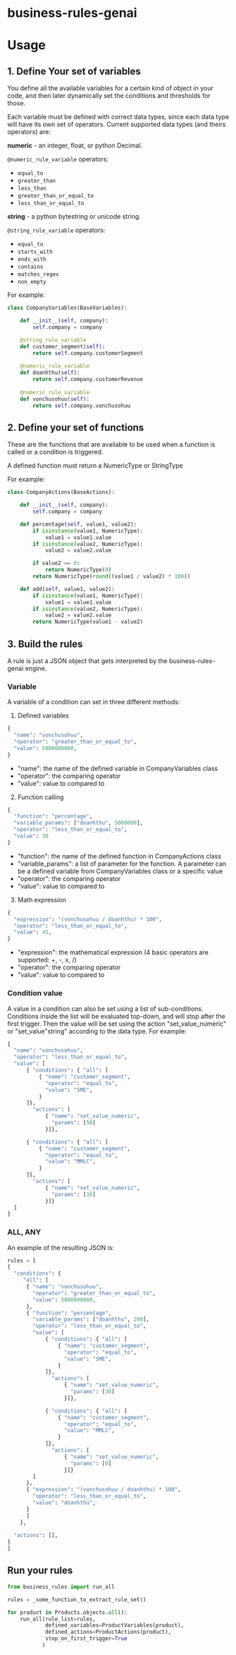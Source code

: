 business-rules-genai
==============

# Usage

## 1. Define Your set of variables

You define all the available variables for a certain kind of object in your code, and then later dynamically set the conditions and thresholds for those.

Each variable must be defined with correct data types, since each data type will have its own set of operators. Current supported data types (and theirs operators) are:

**numeric** - an integer, float, or python Decimal.

`@numeric_rule_variable` operators:

* `equal_to`
* `greater_than`
* `less_than`
* `greater_than_or_equal_to`
* `less_than_or_equal_to`

**string** - a python bytestring or unicode string.

`@string_rule_variable` operators:

* `equal_to`
* `starts_with`
* `ends_with`
* `contains`
* `matches_regex`
* `non_empty`

For example:

```python
class CompanyVariables(BaseVariables):

    def __init__(self, company):
        self.company = company

    @string_rule_variable
    def customer_segment(self):
        return self.company.customerSegment
    
    @numeric_rule_variable
    def doanhthu(self):
        return self.company.customerRevenue
    
    @numeric_rule_variable
    def vonchusohuu(self):
        return self.company.vonchusohuu
```

## 2. Define your set of functions

These are the functions that are available to be used when a function is called or a condition is triggered.

A defined function must return a NumericType or StringType

For example:

```python
class CompanyActions(BaseActions):

    def __init__(self, company):
        self.company = company

    def percentage(self, value1, value2):
        if isinstance(value1, NumericType):
            value1 = value1.value
        if isinstance(value2, NumericType):
            value2 = value2.value

        if value2 == 0:
            return NumericType(0)
        return NumericType(round((value1 / value2) * 100))

    def add(self, value1, value2):
        if isinstance(value1, NumericType):
            value1 = value1.value
        if isinstance(value2, NumericType):
            value2 = value2.value
        return NumericType(value1 - value2)
```

## 3. Build the rules

A rule is just a JSON object that gets interpreted by the business-rules-genai engine.

### Variable
A variable of a condition can set in three different methods:

1. Defined variables

```python
{ 
  "name": "vonchusohuu",
  "operator": "greater_than_or_equal_to",
  "value": 5000000000,
}
```

- "name": the name of the defined variable in CompanyVariables class
- "operator": the comparing operator
- "value": value to compared to

2. Function calling
```python
{ 
  "function": "percentage",
  "variable_params": ["doanhthu", 5000000],
  "operator": "less_than_or_equal_to",
  "value": 30
}
```

- "function": the name of the defined function in CompanyActions class
- "variable_params": a list of parameter for the function. A parameter can be a defined variable from CompanyVariables class or a specific value
- "operator": the comparing operator
- "value": value to compared to

3. Math expression
```python
{ 
  "expression": "(vonchusohuu / doanhthu) * 100",
  "operator": "less_than_or_equal_to",
  "value": 45,
}
```

- "expression": the mathematical expression (4 basic operators are supported: +, -, x, /)
- "operator": the comparing operator
- "value": value to compared to

### Condition value

A value in a condition can also be set using a list of sub-conditions. Conditions inside the list will be evaluated top-down, and will stop after the first trigger. Then the value will be set using the action "set_value_numeric" or "set_value"string" according to the data type. For example:
```python
{ 
  "name": "vonchusohuu",
  "operator": "less_than_or_equal_to",
  "value": [
      { "conditions": { "all": [
          { "name": "customer_segment",
            "operator": "equal_to",
            "value": "SME",
          }
      ]},
        "actions": [
            { "name": "set_value_numeric",
              "params": [50]
            }]},

      { "conditions": { "all": [
          { "name": "customer_segment",
            "operator": "equal_to",
            "value": "MMLC",
          }
      ]},
        "actions": [
            { "name": "set_value_numeric",
              "params": [30]
            }]}            
  ]
}
```
### ALL, ANY

An example of the resulting JSON is:

```python
rules = [
{ 
  "conditions": {
     "all": [
      { "name": "vonchusohuu",
        "operator": "greater_than_or_equal_to",
        "value": 5000000000,
      },
      { "function": "percentage",
        "variable_params": ["doanhthu", 200],
        "operator": "less_than_or_equal_to",
        "value": [
            { "conditions": { "all": [
                { "name": "customer_segment",
                  "operator": "equal_to",
                  "value": "SME",
                }
            ]},
              "actions": [
                  { "name": "set_value_numeric",
                    "params": [30]
                  }]},

            { "conditions": { "all": [
                { "name": "customer_segment",
                  "operator": "equal_to",
                  "value": "MMLC",
                }
            ]},
              "actions": [
                  { "name": "set_value_numeric",
                    "params": [0]
                  }]}            
        ]
      },
      { "expression": "(vonchusohuu / doanhthu) * 100",
        "operator": "less_than_or_equal_to",
        "value": "doanhthu",
      }
      ]
    },
  
  "actions": [],
}
]
```

## Run your rules

```python
from business_rules import run_all

rules = _some_function_to_extract_rule_set()

for product in Products.objects.all():
    run_all(rule_list=rules,
            defined_variables=ProductVariables(product),
            defined_actions=ProductActions(product),
            stop_on_first_trigger=True
           )
```
